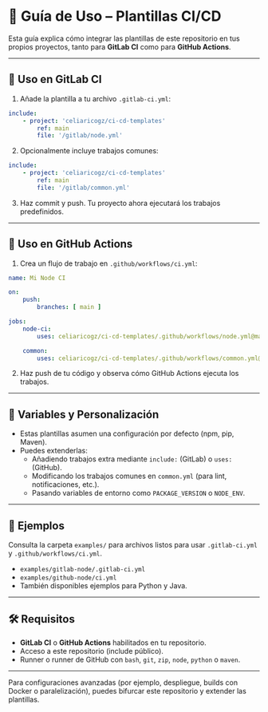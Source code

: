 # 📖 Guía de Uso – Plantillas CI/CD

Esta guía explica cómo integrar las plantillas de este repositorio en tus propios proyectos, tanto para **GitLab CI** como para **GitHub Actions**.

---

## 🔹 Uso en GitLab CI

1. Añade la plantilla a tu archivo `.gitlab-ci.yml`:

```yaml
include:
    - project: 'celiaricogz/ci-cd-templates'
        ref: main
        file: '/gitlab/node.yml'
```

2. Opcionalmente incluye trabajos comunes:

```yaml
include:
    - project: 'celiaricogz/ci-cd-templates'
        ref: main
        file: '/gitlab/common.yml'
```

3. Haz commit y push. Tu proyecto ahora ejecutará los trabajos predefinidos.

---

## 🔹 Uso en GitHub Actions

1. Crea un flujo de trabajo en `.github/workflows/ci.yml`:

```yaml
name: Mi Node CI

on:
    push:
        branches: [ main ]

jobs:
    node-ci:
        uses: celiaricogz/ci-cd-templates/.github/workflows/node.yml@main

    common:
        uses: celiaricogz/ci-cd-templates/.github/workflows/common.yml@main
```

2. Haz push de tu código y observa cómo GitHub Actions ejecuta los trabajos.

---

## 🔧 Variables y Personalización

- Estas plantillas asumen una configuración por defecto (npm, pip, Maven).  
- Puedes extenderlas:
    - Añadiendo trabajos extra mediante `include:` (GitLab) o `uses:` (GitHub).
    - Modificando los trabajos comunes en `common.yml` (para lint, notificaciones, etc.).
    - Pasando variables de entorno como `PACKAGE_VERSION` o `NODE_ENV`.

---

## 🧩 Ejemplos

Consulta la carpeta `examples/` para archivos listos para usar `.gitlab-ci.yml` y `.github/workflows/ci.yml`.

- `examples/gitlab-node/.gitlab-ci.yml`
- `examples/github-node/ci.yml`
- También disponibles ejemplos para Python y Java.

---

## 🛠 Requisitos

- **GitLab CI** o **GitHub Actions** habilitados en tu repositorio.
- Acceso a este repositorio (include público).
- Runner o runner de GitHub con `bash`, `git`, `zip`, `node`, `python` o `maven`.

---

Para configuraciones avanzadas (por ejemplo, despliegue, builds con Docker o paralelización), puedes bifurcar este repositorio y extender las plantillas.